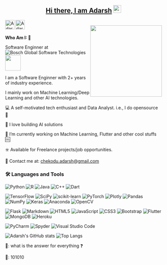 
<h2 style="text-align: center"><a href="chekoduadarsh.github.io/"> Hi there, I am Adarsh</a> <img src="https://media.giphy.com/media/hvRJCLFzcasrR4ia7z/giphy.gif" width="25px"> </h2>


<a href="https://www.linkedin.com/in/adarsh-chekodu/">
  <img align="left" alt="Adarsh's LinkedIN" width="30px"  src="https://img.icons8.com/external-justicon-flat-justicon/64/000000/external-linkedin-social-media-justicon-flat-justicon.png"/>
</a>


<a href="mailto: chekodu.adarsh@gmail.com">
  <img align="left" alt="Adarsh's Email" width="30px"  src="https://img.icons8.com/external-justicon-flat-justicon/64/000000/external-gmail-social-media-justicon-flat-justicon.png"/>
</a>

</br>

<img align='right' src="https://media0.giphy.com/media/WFZvB7VIXBgiz3oDXE/giphy.gif" width="230">

</br>

**Who Am I: 🥷**

Software Enginner at ![Bosch Global Software Technologies](https://www.bosch-softwaretechnologies.com/en/)  <img src="https://media3.giphy.com/media/IauL6LvGNlT3ffhcqq/giphy.gif" width="50px">

I am a Software Enginner with 2+ years of industry experience. 

I mainly work on Machine Learning/Deep Learning and other AI technologies.


💻 A self-motivated tech enthusiast and Data Analyst. i.e., I do opensource 📖

🧠 I love building AI solutions

🔭 I’m currently working on Machine Learning, Flutter and other cool stuffs 🆒

☣️ Available for Freelance projects/job opportunities.

📧 Contact me at: [chekodu.adarsh@gmail.com](mailto:chekodu.adarsh@gmail.com)

### :hammer_and_wrench:  Languages and Tools

![Python](https://img.shields.io/badge/python-3670A0?style=for-the-badge&logo=python&logoColor=ffdd54)
![R](https://img.shields.io/badge/r-%23276DC3.svg?style=for-the-badge&logo=r&logoColor=white)
![Java](https://img.shields.io/badge/java-%23ED8B00.svg?style=for-the-badge&logo=java&logoColor=white)
![C++](https://img.shields.io/badge/c++-%2300599C.svg?style=for-the-badge&logo=c%2B%2B&logoColor=white)
![Dart](https://img.shields.io/badge/dart-%230175C2.svg?style=for-the-badge&logo=dart&logoColor=white)

![TensorFlow](https://img.shields.io/badge/TensorFlow-%23FF6F00.svg?style=for-the-badge&logo=TensorFlow&logoColor=white)
![SciPy](https://img.shields.io/badge/SciPy-%230C55A5.svg?style=for-the-badge&logo=scipy&logoColor=%white)
![scikit-learn](https://img.shields.io/badge/scikit--learn-%23F7931E.svg?style=for-the-badge&logo=scikit-learn&logoColor=white) 
![PyTorch](https://img.shields.io/badge/PyTorch-%23EE4C2C.svg?style=for-the-badge&logo=PyTorch&logoColor=white)
![Plotly](https://img.shields.io/badge/Plotly-%233F4F75.svg?style=for-the-badge&logo=plotly&logoColor=white)
![Pandas](https://img.shields.io/badge/pandas-%23150458.svg?style=for-the-badge&logo=pandas&logoColor=white)
![NumPy](https://img.shields.io/badge/numpy-%23013243.svg?style=for-the-badge&logo=numpy&logoColor=white)
![Keras](https://img.shields.io/badge/Keras-%23D00000.svg?style=for-the-badge&logo=Keras&logoColor=white)
![Anaconda](https://img.shields.io/badge/Anaconda-%2344A833.svg?style=for-the-badge&logo=anaconda&logoColor=white)
![OpenCV](https://img.shields.io/badge/opencv-%23white.svg?style=for-the-badge&logo=opencv&logoColor=white)


![Flask](https://img.shields.io/badge/flask-%23000.svg?style=for-the-badge&logo=flask&logoColor=white)
![Markdown](https://img.shields.io/badge/markdown-%23000000.svg?style=for-the-badge&logo=markdown&logoColor=white)
![HTML5](https://img.shields.io/badge/html5-%23E34F26.svg?style=for-the-badge&logo=html5&logoColor=white)
![JavaScript](https://img.shields.io/badge/javascript-%23323330.svg?style=for-the-badge&logo=javascript&logoColor=%23F7DF1E)
![CSS3](https://img.shields.io/badge/css3-%231572B6.svg?style=for-the-badge&logo=css3&logoColor=white)
![Bootstrap](https://img.shields.io/badge/bootstrap-%23563D7C.svg?style=for-the-badge&logo=bootstrap&logoColor=white)
![Flutter](https://img.shields.io/badge/Flutter-%2302569B.svg?style=for-the-badge&logo=Flutter&logoColor=white)
![MongoDB](https://img.shields.io/badge/MongoDB-%234ea94b.svg?style=for-the-badge&logo=mongodb&logoColor=white)
![Heroku](https://img.shields.io/badge/heroku-%23430098.svg?style=for-the-badge&logo=heroku&logoColor=white)

![PyCharm](https://img.shields.io/badge/pycharm-143?style=for-the-badge&logo=pycharm&logoColor=black&color=black&labelColor=green)
![Spyder](https://img.shields.io/badge/Spyder-838485?style=for-the-badge&logo=spyder%20ide&logoColor=maroon)
![Visual Studio Code](https://img.shields.io/badge/Visual%20Studio%20Code-0078d7.svg?style=for-the-badge&logo=visual-studio-code&logoColor=white)


![Adarsh's GitHub stats](https://github-readme-stats.vercel.app/api?username=chekoduadarsh&show_icons=true&theme=radical) 
![Top Langs](https://github-readme-stats.vercel.app/api/top-langs/?username=chekoduadarsh&layout=compact&theme=dark)


🤖: what is the answer for everything ❓

:ninja:: 101010
